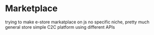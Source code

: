 # Marketplace
trying to make e-store markatplace on js 
no specific niche, pretty much general store
simple C2C platform using different APIs
